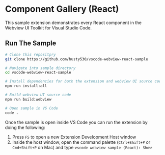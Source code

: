# Component Gallery (React)

This sample extension demonstrates every React component in the Webview UI Toolkit for Visual Studio Code.

## Run The Sample

```bash
# Clone this repositpry
git clone https://github.com/husty530/vscode-webview-react-sample

# Navigate into sample directory
cd vscode-webview-react-sample

# Install dependencies for both the extension and webview UI source code
npm run install:all

# Build webview UI source code
npm run build:webview

# Open sample in VS Code
code .
```

Once the sample is open inside VS Code you can run the extension by doing the following:

1. Press `F5` to open a new Extension Development Host window
2. Inside the host window, open the command palette (`Ctrl+Shift+P` or `Cmd+Shift+P` on Mac) and type `vscode webview sample (React): Show`
